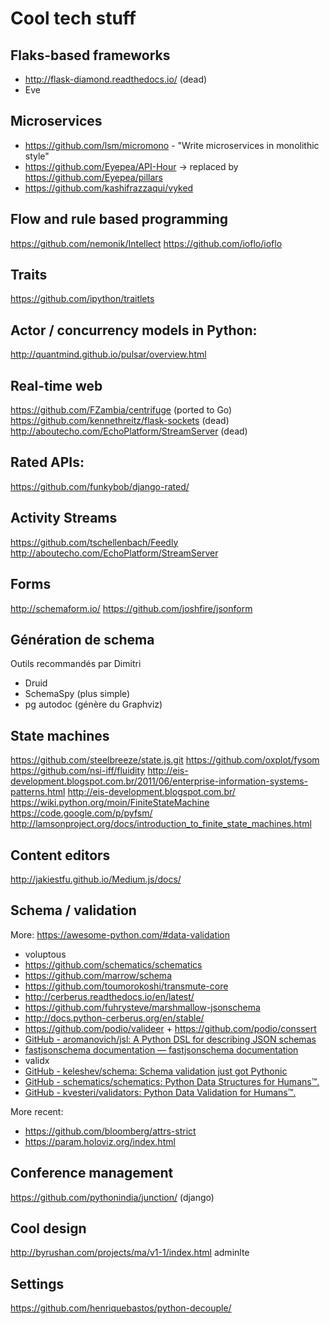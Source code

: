 # Cool tech stuff

## Flaks-based frameworks

- http://flask-diamond.readthedocs.io/ (dead)
- Eve

## Microservices

- https://github.com/lsm/micromono - "Write microservices in monolithic style"
- https://github.com/Eyepea/API-Hour -> replaced by https://github.com/Eyepea/pillars
- https://github.com/kashifrazzaqui/vyked

## Flow and rule based programming

https://github.com/nemonik/Intellect
https://github.com/ioflo/ioflo

## Traits

https://github.com/ipython/traitlets

## Actor / concurrency models in Python:

http://quantmind.github.io/pulsar/overview.html

## Real-time web

https://github.com/FZambia/centrifuge (ported to Go)
https://github.com/kennethreitz/flask-sockets (dead)
http://aboutecho.com/EchoPlatform/StreamServer (dead)

## Rated APIs:

https://github.com/funkybob/django-rated/

## Activity Streams

https://github.com/tschellenbach/Feedly
http://aboutecho.com/EchoPlatform/StreamServer

## Forms

http://schemaform.io/
https://github.com/joshfire/jsonform

## Génération de schema

Outils recommandés par Dimitri
* Druid
* SchemaSpy (plus simple)
* pg autodoc (génère du Graphviz)

## State machines

https://github.com/steelbreeze/state.js.git
https://github.com/oxplot/fysom
https://github.com/nsi-iff/fluidity
http://eis-development.blogspot.com.br/2011/06/enterprise-information-systems-patterns.html
http://eis-development.blogspot.com.br/
https://wiki.python.org/moin/FiniteStateMachine
https://code.google.com/p/pyfsm/
http://lamsonproject.org/docs/introduction_to_finite_state_machines.html

## Content editors

http://jakiestfu.github.io/Medium.js/docs/

## Schema / validation

More: https://awesome-python.com/#data-validation

* voluptous
* https://github.com/schematics/schematics
* https://github.com/marrow/schema
* https://github.com/toumorokoshi/transmute-core
* http://cerberus.readthedocs.io/en/latest/
* https://github.com/fuhrysteve/marshmallow-jsonschema
* http://docs.python-cerberus.org/en/stable/
* https://github.com/podio/valideer + https://github.com/podio/conssert
* [GitHub - aromanovich/jsl: A Python DSL for describing JSON schemas](https://github.com/aromanovich/jsl)
* [fastjsonschema documentation — fastjsonschema  documentation](http://opensource.seznam.cz/python-fastjsonschema/)
* validx
* [GitHub - keleshev/schema: Schema validation just got Pythonic](https://github.com/keleshev/schema)
* [GitHub - schematics/schematics: Python Data Structures for Humans™.](https://github.com/schematics/schematics)
* [GitHub - kvesteri/validators: Python Data Validation for Humans™.](https://github.com/kvesteri/validators)

More recent:
- https://github.com/bloomberg/attrs-strict
- https://param.holoviz.org/index.html


## Conference management

https://github.com/pythonindia/junction/ (django)

## Cool design

http://byrushan.com/projects/ma/v1-1/index.html
adminlte

## Settings

https://github.com/henriquebastos/python-decouple/
